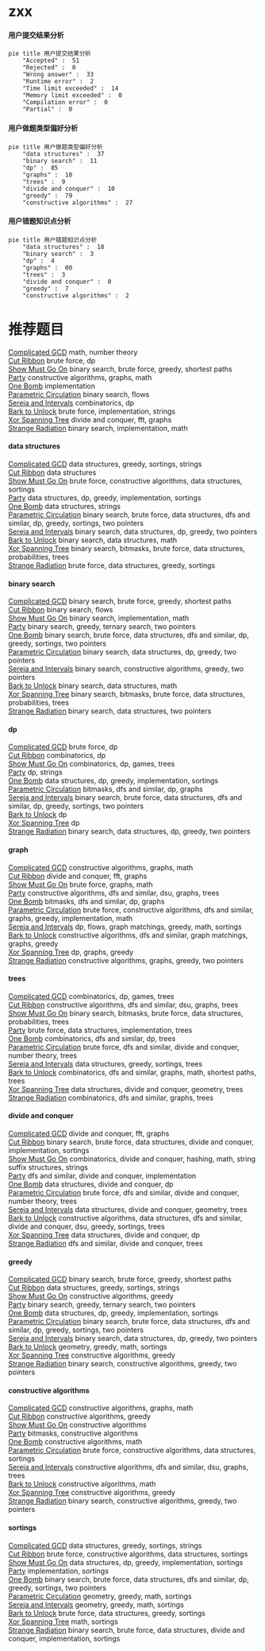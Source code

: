 # zxx
<!-- tabs:start -->
#### **用户提交结果分析**

```mermaid
pie title 用户提交结果分析
    "Accepted" :  51
    "Rejected" :  0
    "Wrong answer" :  33
    "Runtime error" :  2
    "Time limit exceeded" :  14
    "Memory limit exceeded" :  0
    "Compilation error" :  0
    "Partial" :  0
```
#### **用户做题类型偏好分析**

```mermaid
pie title 用户做题类型偏好分析
    "data structures" :  37
    "binary search" :  11
    "dp" :  85
    "graphs" :  10
    "trees" :  9
    "divide and conquer" :  10
    "greedy" :  79
    "constructive algorithms" :  27
```
#### **用户错题知识点分析**

```mermaid
pie title 用户错题知识点分析
    "data structures" :  18
    "binary search" :  3
    "dp" :  4
    "graphs" :  00
    "trees" :  3
    "divide and conquer" :  0
    "greedy" :  7
    "constructive algorithms" :  2
```
<!-- tabs:end -->
# 推荐题目
[Complicated GCD](http://codeforces.com/problemset/problem/664/A)		math,
                        number theory		  
[Cut Ribbon](http://codeforces.com/problemset/problem/189/A)		brute force,
                        dp		  
[Show Must Go On](http://codeforces.com/problemset/problem/1250/I)		binary search,
                        brute force,
                        greedy,
                        shortest paths		  
[Party](http://codeforces.com/problemset/problem/23/B)		constructive algorithms,
                        graphs,
                        math		  
[One Bomb](http://codeforces.com/problemset/problem/699/B)		implementation		  
[Parametric Circulation](http://codeforces.com/problemset/problem/925/F)		binary search,
                        flows		  
[Sereja and Intervals](http://codeforces.com/problemset/problem/367/E)		combinatorics,
                        dp		  
[Bark to Unlock](http://codeforces.com/problemset/problem/868/A)		brute force,
                        implementation,
                        strings		  
[Xor Spanning Tree](https://codeforces.com/contest/1219/problem/B)		divide and conquer,
                        fft,
                        graphs		  
[Strange Radiation](http://codeforces.com/problemset/problem/832/C)		binary search,
                        implementation,
                        math		  
<!-- tabs:start -->
#### **data structures**
[Complicated GCD](https://codeforces.com/contest/828/problem/C)		data structures,
                        greedy,
                        sortings,
                        strings		  
[Cut Ribbon](http://codeforces.com/problemset/problem/983/D)		data structures		  
[Show Must Go On](http://codeforces.com/problemset/problem/1513/F)		brute force,
                        constructive algorithms,
                        data structures,
                        sortings		  
[Party](https://codeforces.com/contest/528/problem/B)		data structures,
                        dp,
                        greedy,
                        implementation,
                        sortings		  
[One Bomb](http://codeforces.com/problemset/problem/1286/E)		data structures,
                        strings		  
[Parametric Circulation](http://codeforces.com/problemset/problem/1379/C)		binary search,
                        brute force,
                        data structures,
                        dfs and similar,
                        dp,
                        greedy,
                        sortings,
                        two pointers		  
[Sereja and Intervals](http://codeforces.com/problemset/problem/1492/C)		binary search,
                        data structures,
                        dp,
                        greedy,
                        two pointers		  
[Bark to Unlock](http://codeforces.com/problemset/problem/1490/G)		binary search,
                        data structures,
                        math		  
[Xor Spanning Tree](http://codeforces.com/problemset/problem/1479/D)		binary search,
                        bitmasks,
                        brute force,
                        data structures,
                        probabilities,
                        trees		  
[Strange Radiation](http://codeforces.com/problemset/problem/1497/A)		brute force,
                        data structures,
                        greedy,
                        sortings		  
#### **binary search**
[Complicated GCD](http://codeforces.com/problemset/problem/1250/I)		binary search,
                        brute force,
                        greedy,
                        shortest paths		  
[Cut Ribbon](http://codeforces.com/problemset/problem/925/F)		binary search,
                        flows		  
[Show Must Go On](http://codeforces.com/problemset/problem/832/C)		binary search,
                        implementation,
                        math		  
[Party](http://codeforces.com/problemset/problem/939/E)		binary search,
                        greedy,
                        ternary search,
                        two pointers		  
[One Bomb](http://codeforces.com/problemset/problem/1379/C)		binary search,
                        brute force,
                        data structures,
                        dfs and similar,
                        dp,
                        greedy,
                        sortings,
                        two pointers		  
[Parametric Circulation](http://codeforces.com/problemset/problem/1492/C)		binary search,
                        data structures,
                        dp,
                        greedy,
                        two pointers		  
[Sereja and Intervals](http://codeforces.com/problemset/problem/1463/D)		binary search,
                        constructive algorithms,
                        greedy,
                        two pointers		  
[Bark to Unlock](http://codeforces.com/problemset/problem/1490/G)		binary search,
                        data structures,
                        math		  
[Xor Spanning Tree](http://codeforces.com/problemset/problem/1479/D)		binary search,
                        bitmasks,
                        brute force,
                        data structures,
                        probabilities,
                        trees		  
[Strange Radiation](http://codeforces.com/problemset/problem/1436/E)		binary search,
                        data structures,
                        two pointers		  
#### **dp**
[Complicated GCD](http://codeforces.com/problemset/problem/189/A)		brute force,
                        dp		  
[Cut Ribbon](http://codeforces.com/problemset/problem/367/E)		combinatorics,
                        dp		  
[Show Must Go On](http://codeforces.com/problemset/problem/914/H)		combinatorics,
                        dp,
                        games,
                        trees		  
[Party](http://codeforces.com/problemset/problem/1110/H)		dp,
                        strings		  
[One Bomb](https://codeforces.com/contest/528/problem/B)		data structures,
                        dp,
                        greedy,
                        implementation,
                        sortings		  
[Parametric Circulation](https://codeforces.com/contest/1243/problem/E)		bitmasks,
                        dfs and similar,
                        dp,
                        graphs		  
[Sereja and Intervals](http://codeforces.com/problemset/problem/1379/C)		binary search,
                        brute force,
                        data structures,
                        dfs and similar,
                        dp,
                        greedy,
                        sortings,
                        two pointers		  
[Bark to Unlock](http://codeforces.com/problemset/problem/1096/D)		dp		  
[Xor Spanning Tree](http://codeforces.com/problemset/problem/283/C)		dp		  
[Strange Radiation](http://codeforces.com/problemset/problem/1492/C)		binary search,
                        data structures,
                        dp,
                        greedy,
                        two pointers		  
#### **graph**
[Complicated GCD](http://codeforces.com/problemset/problem/23/B)		constructive algorithms,
                        graphs,
                        math		  
[Cut Ribbon](https://codeforces.com/contest/1219/problem/B)		divide and conquer,
                        fft,
                        graphs		  
[Show Must Go On](https://codeforces.com/contest/1071/problem/D)		brute force,
                        graphs,
                        math		  
[Party](https://codeforces.com/contest/699/problem/D)		constructive algorithms,
                        dfs and similar,
                        dsu,
                        graphs,
                        trees		  
[One Bomb](https://codeforces.com/contest/1243/problem/E)		bitmasks,
                        dfs and similar,
                        dp,
                        graphs		  
[Parametric Circulation](http://codeforces.com/problemset/problem/1487/C)		brute force,
                        constructive algorithms,
                        dfs and similar,
                        graphs,
                        greedy,
                        implementation,
                        math		  
[Sereja and Intervals](http://codeforces.com/problemset/problem/1437/C)		dp,
                        flows,
                        graph matchings,
                        greedy,
                        math,
                        sortings		  
[Bark to Unlock](http://codeforces.com/problemset/problem/1470/D)		constructive algorithms,
                        dfs and similar,
                        graph matchings,
                        graphs,
                        greedy		  
[Xor Spanning Tree](http://codeforces.com/problemset/problem/1476/C)		dp,
                        graphs,
                        greedy		  
[Strange Radiation](http://codeforces.com/problemset/problem/1304/D)		constructive algorithms,
                        graphs,
                        greedy,
                        two pointers		  
#### **trees**
[Complicated GCD](http://codeforces.com/problemset/problem/914/H)		combinatorics,
                        dp,
                        games,
                        trees		  
[Cut Ribbon](https://codeforces.com/contest/699/problem/D)		constructive algorithms,
                        dfs and similar,
                        dsu,
                        graphs,
                        trees		  
[Show Must Go On](http://codeforces.com/problemset/problem/1479/D)		binary search,
                        bitmasks,
                        brute force,
                        data structures,
                        probabilities,
                        trees		  
[Party](http://codeforces.com/problemset/problem/1511/C)		brute force,
                        data structures,
                        implementation,
                        trees		  
[One Bomb](http://codeforces.com/problemset/problem/1499/F)		combinatorics,
                        dfs and similar,
                        dp,
                        trees		  
[Parametric Circulation](http://codeforces.com/problemset/problem/1491/E)		brute force,
                        dfs and similar,
                        divide and conquer,
                        number theory,
                        trees		  
[Sereja and Intervals](http://codeforces.com/problemset/problem/1466/D)		data structures,
                        greedy,
                        sortings,
                        trees		  
[Bark to Unlock](http://codeforces.com/problemset/problem/1495/D)		combinatorics,
                        dfs and similar,
                        graphs,
                        math,
                        shortest paths,
                        trees		  
[Xor Spanning Tree](http://codeforces.com/problemset/problem/1303/G)		data structures,
                        divide and conquer,
                        geometry,
                        trees		  
[Strange Radiation](http://codeforces.com/problemset/problem/1454/E)		combinatorics,
                        dfs and similar,
                        graphs,
                        trees		  
#### **divide and conquer**
[Complicated GCD](https://codeforces.com/contest/1219/problem/B)		divide and conquer,
                        fft,
                        graphs		  
[Cut Ribbon](http://codeforces.com/problemset/problem/1461/D)		binary search,
                        brute force,
                        data structures,
                        divide and conquer,
                        implementation,
                        sortings		  
[Show Must Go On](http://codeforces.com/problemset/problem/1466/G)		combinatorics,
                        divide and conquer,
                        hashing,
                        math,
                        string suffix structures,
                        strings		  
[Party](http://codeforces.com/problemset/problem/1490/D)		dfs and similar,
                        divide and conquer,
                        implementation		  
[One Bomb](https://codeforces.com/contest/1483/problem/C)		data structures,
                        divide and conquer,
                        dp		  
[Parametric Circulation](http://codeforces.com/problemset/problem/1491/E)		brute force,
                        dfs and similar,
                        divide and conquer,
                        number theory,
                        trees		  
[Sereja and Intervals](http://codeforces.com/problemset/problem/1303/G)		data structures,
                        divide and conquer,
                        geometry,
                        trees		  
[Bark to Unlock](http://codeforces.com/problemset/problem/1494/D)		constructive algorithms,
                        data structures,
                        dfs and similar,
                        divide and conquer,
                        dsu,
                        greedy,
                        sortings,
                        trees		  
[Xor Spanning Tree](http://codeforces.com/problemset/problem/1482/E)		data structures,
                        divide and conquer,
                        dp		  
[Strange Radiation](http://codeforces.com/problemset/problem/566/C)		dfs and similar,
                        divide and conquer,
                        trees		  
#### **greedy**
[Complicated GCD](http://codeforces.com/problemset/problem/1250/I)		binary search,
                        brute force,
                        greedy,
                        shortest paths		  
[Cut Ribbon](https://codeforces.com/contest/828/problem/C)		data structures,
                        greedy,
                        sortings,
                        strings		  
[Show Must Go On](https://codeforces.com/contest/606/problem/C)		constructive algorithms,
                        greedy		  
[Party](http://codeforces.com/problemset/problem/939/E)		binary search,
                        greedy,
                        ternary search,
                        two pointers		  
[One Bomb](https://codeforces.com/contest/528/problem/B)		data structures,
                        dp,
                        greedy,
                        implementation,
                        sortings		  
[Parametric Circulation](http://codeforces.com/problemset/problem/1379/C)		binary search,
                        brute force,
                        data structures,
                        dfs and similar,
                        dp,
                        greedy,
                        sortings,
                        two pointers		  
[Sereja and Intervals](http://codeforces.com/problemset/problem/1492/C)		binary search,
                        data structures,
                        dp,
                        greedy,
                        two pointers		  
[Bark to Unlock](https://codeforces.com/contest/1496/problem/C)		geometry,
                        greedy,
                        math,
                        sortings		  
[Xor Spanning Tree](http://codeforces.com/problemset/problem/1493/A)		constructive algorithms,
                        greedy		  
[Strange Radiation](http://codeforces.com/problemset/problem/1463/D)		binary search,
                        constructive algorithms,
                        greedy,
                        two pointers		  
#### **constructive algorithms**
[Complicated GCD](http://codeforces.com/problemset/problem/23/B)		constructive algorithms,
                        graphs,
                        math		  
[Cut Ribbon](https://codeforces.com/contest/606/problem/C)		constructive algorithms,
                        greedy		  
[Show Must Go On](http://codeforces.com/problemset/problem/1276/E)		constructive algorithms		  
[Party](https://codeforces.com/contest/879/problem/C)		bitmasks,
                        constructive algorithms		  
[One Bomb](http://codeforces.com/problemset/problem/901/B)		constructive algorithms,
                        math		  
[Parametric Circulation](http://codeforces.com/problemset/problem/1513/F)		brute force,
                        constructive algorithms,
                        data structures,
                        sortings		  
[Sereja and Intervals](https://codeforces.com/contest/699/problem/D)		constructive algorithms,
                        dfs and similar,
                        dsu,
                        graphs,
                        trees		  
[Bark to Unlock](http://codeforces.com/problemset/problem/1436/B)		constructive algorithms,
                        math		  
[Xor Spanning Tree](http://codeforces.com/problemset/problem/1493/A)		constructive algorithms,
                        greedy		  
[Strange Radiation](http://codeforces.com/problemset/problem/1463/D)		binary search,
                        constructive algorithms,
                        greedy,
                        two pointers		  
#### **sortings**
[Complicated GCD](https://codeforces.com/contest/828/problem/C)		data structures,
                        greedy,
                        sortings,
                        strings		  
[Cut Ribbon](http://codeforces.com/problemset/problem/1513/F)		brute force,
                        constructive algorithms,
                        data structures,
                        sortings		  
[Show Must Go On](https://codeforces.com/contest/528/problem/B)		data structures,
                        dp,
                        greedy,
                        implementation,
                        sortings		  
[Party](http://codeforces.com/problemset/problem/937/A)		implementation,
                        sortings		  
[One Bomb](http://codeforces.com/problemset/problem/1379/C)		binary search,
                        brute force,
                        data structures,
                        dfs and similar,
                        dp,
                        greedy,
                        sortings,
                        two pointers		  
[Parametric Circulation](https://codeforces.com/contest/1496/problem/C)		geometry,
                        greedy,
                        math,
                        sortings		  
[Sereja and Intervals](http://codeforces.com/problemset/problem/1495/A)		geometry,
                        greedy,
                        math,
                        sortings		  
[Bark to Unlock](http://codeforces.com/problemset/problem/1497/A)		brute force,
                        data structures,
                        greedy,
                        sortings		  
[Xor Spanning Tree](http://codeforces.com/problemset/problem/1427/A)		math,
                        sortings		  
[Strange Radiation](http://codeforces.com/problemset/problem/1461/D)		binary search,
                        brute force,
                        data structures,
                        divide and conquer,
                        implementation,
                        sortings		  
<!-- tabs:end -->
